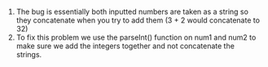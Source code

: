 1. The bug is essentially both inputted numbers are taken as a string so they concatenate when you try to add them (3 + 2 would concatenate to 32)
2. To fix this problem we use the parseInt() function on num1 and num2 to make sure we add the integers together and not concatenate the strings.